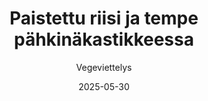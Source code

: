 ---
title: "Paistettu riisi ja tempe pähkinäkastikkeessa"
image: "https://vegaanibotti.lauravuo.me/2025/05/2025-05-30_small.png"
date: 2025-05-30
receipt_url: "https://vegeviettelys.fi/paistettu-riisi-ja-tempe/"
author: "Vegeviettelys"
---